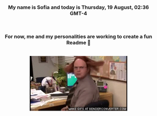 


<div align="center">
<h3 >My name is Sofia and today is Thursday, 19 August, 02:36 GMT-4</h3><br>
<h3 >For now, me and my personalities are working to create a fun Readme 👋
</h3><br>
<img src='img/dwight.gif' alt='working...'/>
</div>

